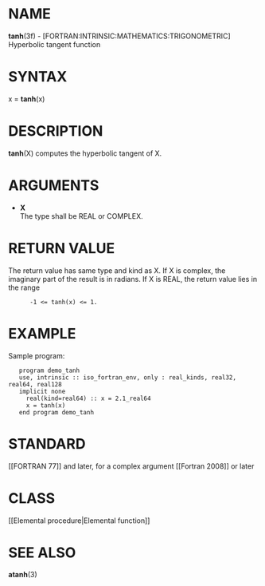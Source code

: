 # NAME

**tanh**(3f) - \[FORTRAN:INTRINSIC:MATHEMATICS:TRIGONOMETRIC\]
Hyperbolic tangent function

# SYNTAX

x = **tanh**(x)

# DESCRIPTION

**tanh**(X) computes the hyperbolic tangent of X.

# ARGUMENTS

  - **X**  
    The type shall be REAL or COMPLEX.

# RETURN VALUE

The return value has same type and kind as X. If X is complex, the
imaginary part of the result is in radians. If X is REAL, the return
value lies in the range

``` 
      -1 <= tanh(x) <= 1.
```

# EXAMPLE

Sample program:

``` 
   program demo_tanh
   use, intrinsic :: iso_fortran_env, only : real_kinds, real32, real64, real128
   implicit none
     real(kind=real64) :: x = 2.1_real64
     x = tanh(x)
   end program demo_tanh
```

# STANDARD

\[\[FORTRAN 77\]\] and later, for a complex argument \[\[Fortran
2008\]\] or later

# CLASS

\[\[Elemental procedure|Elemental function\]\]

# SEE ALSO

**atanh**(3)
